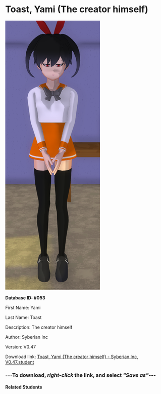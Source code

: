 # Toast, Yami (The creator himself)

<img src="Files/Toast, Yami (The creator himself).png" title="Toast, Yami (The creator himself) - Syberian Inc, V0.47">

**Database ID: #053**

First Name: Yami

Last Name: Toast

Description: The creator himself

Author: Syberian Inc

Version: V0.47

Download link: <a href="https://raw.githubusercontent.com/Arbiter1223/Daigaku-Gurashi-Custom-Students/master/Students/Files/Toast%2C%20Yami%20(The%20creator%20himself)%20-%20Syberian%20Inc%2C%20V0.47.student">Toast, Yami (The creator himself) - Syberian Inc, V0.47.student</a>

### ---**To download, _right-click_ the link, and select _"Save as"_**---

#### Related Students

